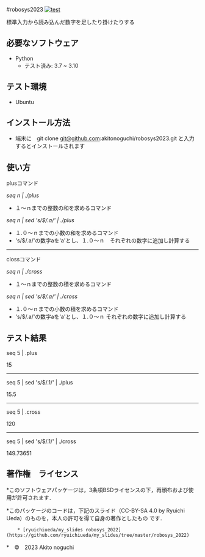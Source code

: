 #robosys2023
[![test](https://github.com/akitonoguchi/robosys2023/actions/workflows/test.yml/badge.svg)](https://github.com/akitonoguchi/robosys2023/actions/workflows/test.yml)

標準入力から読み込んだ数字を足したり掛けたりする


## 必要なソフトウェア
 * Python
    * テスト済み: 3.7 ~ 3.10

## テスト環境
 * Ubuntu
 
## インストール方法

 * 端末に　git clone git@github.com:akitonoguchi/robosys2023.git と入力するとインストールされます

##

##


## 使い方

plusコマンド

*seq n | ./plus*
 * １～ｎまでの整数の和を求めるコマンド

*seq n | sed 's/$/.a/' | ./plus*
 * １.０～ｎまでの小数の和を求めるコマンド
 * 's/$/.a/'の数字aを'a'とし、１.０～ｎ　それぞれの数字に追加し計算する

***
clossコマンド

*seq n | ./cross*
 * １～ｎまでの整数の積を求めるコマンド

*seq n | sed 's/$/.a/' | ./cross*
 * １.０～ｎまでの小数の積を求めるコマンド
 * 's/$/.a/'の数字aを'a'とし、１.０～ｎ それぞれの数字に追加し計算する

## テスト結果

seq 5 | .plus

15

***
seq 5 | sed 's/$/.1/' | ./plus

15.5

***
seq 5 | .cross

120

***
seq 5 | sed 's/$/.1/' | ./cross

149.73651

## 著作権　ライセンス
 *このソフトウェアパッケージは，3条項BSDライセンスの下，再頒布および使用が許可されます．

 *このパッケージのコードは，下記のスライド（CC-BY-SA 4.0 by Ryuichi Ueda）のものを，本人の許可を得て自身の著作としたもの  です．

        * [ryuichiueda/my_slides robosys_2022](https://github.com/ryuichiueda/my_slides/tree/master/robosys_2022)
 *　©　2023 Akito noguchi
